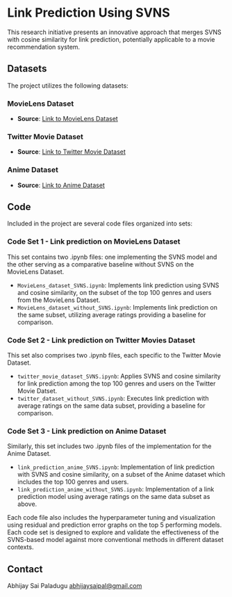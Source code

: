# Link Prediction Using SVNS

This research initiative presents an innovative approach that merges SVNS with cosine similarity for link prediction, potentially applicable to a movie recommendation system.

## Datasets
The project utilizes the following datasets:

### MovieLens Dataset

- **Source**: [Link to MovieLens Dataset](https://grouplens.org/datasets/movielens/)

### Twitter Movie Dataset

- **Source**: [Link to Twitter Movie Dataset](https://www.kaggle.com/datasets/tunguz/movietweetings)

### Anime Dataset

- **Source**: [Link to Anime Dataset](https://www.kaggle.com/datasets/CooperUnion/anime-recommendations-database?select=rating.csv)

## Code

Included in the project are several code files organized into sets:

### Code Set 1 - Link prediction on MovieLens Dataset
This set contains two .ipynb files: one implementing the SVNS model and the other serving as a comparative baseline without SVNS on the MovieLens Dataset.

- `MovieLens_dataset_SVNS.ipynb`: Implements link prediction using SVNS and cosine similarity, on the subset of the top 100 genres and users from the MovieLens Dataset.
- `MovieLens_dataset_without_SVNS.ipynb`: Implements link prediction on the same subset, utilizing average ratings providing a baseline for comparison.

### Code Set 2 - Link prediction on Twitter Movies Dataset
This set also comprises two .ipynb files, each specific to the Twitter Movie Dataset.

- `twitter_movie_dataset_SVNS.ipynb`: Applies SVNS and cosine similarity for link prediction among the top 100 genres and users on the Twitter Movie Datset.
- `twitter_dataset_without_SVNS.ipynb`: Executes link prediction with average ratings on the same data subset, providing a baseline for comparison.

### Code Set 3 - Link prediction on Anime Dataset
Similarly, this set includes two .ipynb files of the implementation for the Anime Dataset.

- `link_prediction_anime_SVNS.ipynb`: Implementation of link prediction with SVNS and cosine similarity, on a subset of the Anime dataset which includes the top 100 genres and users.
- `link_prediction_anime_without_SVNS.ipynb`: Implementation of a link prediction model using average ratings on the same data subset as above.

Each code file also includes the hyperparameter tuning and visualization using residual and prediction error graphs on the top 5 performing models.
Each code set is designed to explore and validate the effectiveness of the SVNS-based model against more conventional methods in different dataset contexts.

## Contact
Abhijay Sai Paladugu
abhijaysaipal@gmail.com